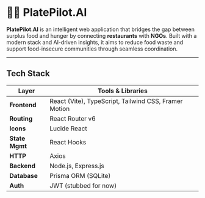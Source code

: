 # 🍛🔄 PlatePilot.AI

**PlatePilot.AI** is an intelligent web application that bridges the gap between surplus food and hunger by connecting **restaurants** with **NGOs**. Built with a modern stack and AI-driven insights, it aims to reduce food waste and support food-insecure communities through seamless coordination.

---

## Tech Stack

| Layer         | Tools & Libraries                                      |
|---------------|--------------------------------------------------------|
| **Frontend**  | React (Vite), TypeScript, Tailwind CSS, Framer Motion  |
| **Routing**   | React Router v6                                        |
| **Icons**     | Lucide React                                           |
| **State Mgmt**| React Hooks                                            |
| **HTTP**      | Axios                                                  |
| **Backend**   | Node.js, Express.js                                    |
| **Database**  | Prisma ORM (SQLite)                                    |
| **Auth**      | JWT (stubbed for now)                                  |


